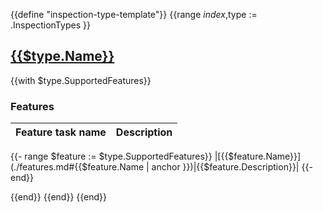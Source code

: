 {{define "inspection-type-template"}}
{{range $index,$type := .InspectionTypes }}
<!-- BEGIN GENERATED PART: inspection-type-element-header-{{$type.ID}} -->
## [{{$type.Name}}](#{{$type.ID}})

<!-- END GENERATED PART: inspection-type-element-header-{{$type.ID}} -->

{{with $type.SupportedFeatures}}
<!-- BEGIN GENERATED PART: inspection-type-element-header-features-{{$type.ID}} -->
### Features

| Feature task name | Description |
| --- | --- |
{{- range $feature := $type.SupportedFeatures}}
|[{{$feature.Name}}](./features.md#{{$feature.Name | anchor }})|{{$feature.Description}}|
{{- end}}
<!-- END GENERATED PART: inspection-type-element-header-features-{{$type.ID}} -->
{{end}}
{{end}}
{{end}}
